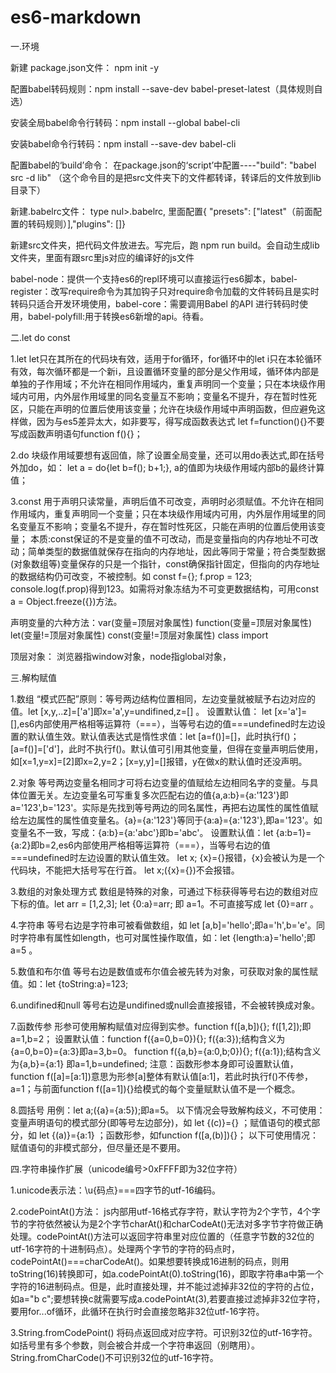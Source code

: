 # es6-markdown
一.环境

新建 package.json文件： npm init -y

配置babel转码规则：npm install --save-dev babel-preset-latest（具体规则自选）

安装全局babel命令行转码：npm install --global babel-cli

安装babel命令行转码：npm install --save-dev babel-cli

配置babel的‘build’命令： 在package.json的‘script’中配置----"build": "babel src -d lib"  （这个命令目的是把src文件夹下的文件都转译，转译后的文件放到lib目录下）

新建.babelrc文件：  type nul>.babelrc, 里面配置{ "presets": ["latest"（前面配置的转码规则）],"plugins": []}

新建src文件夹，把代码文件放进去。写完后，跑 npm run build。会自动生成lib文件夹，里面有跟src里js对应的编译好的js文件

babel-node：提供一个支持es6的repl环境可以直接运行es6脚本，babel-register：改写require命令为其加钩子只对require命令加载的文件转码且是实时转码只适合开发环境使用，babel-core：需要调用Babel 的API 进行转码时使用，babel-polyfill:用于转换es6新增的api。待看。

二.let do const

1.let
let只在其所在的代码块有效，适用于for循环，for循环中的let i只在本轮循环有效，每次循环都是一个新i，且设置循环变量的部分是父作用域，循环体内部是单独的子作用域；不允许在相同作用域内，重复声明同一个变量；只在本块级作用域内可用，内外层作用域里的同名变量互不影响；变量名不提升，存在暂时性死区，只能在声明的位置后使用该变量；允许在块级作用域中声明函数，但应避免这样做，因为与es5差异太大，如非要写，得写成函数表达式 let f=function(){}不要写成函数声明语句function f(){}；

2.do
块级作用域要想有返回值，除了设置全局变量，还可以用do表达式,即在括号外加do，如： let a = do{let b=f(); b+1;}, a的值即为块级作用域内部b的最终计算值；

3.const
用于声明只读常量，声明后值不可改变，声明时必须赋值。不允许在相同作用域内，重复声明同一个变量；只在本块级作用域内可用，内外层作用域里的同名变量互不影响；变量名不提升，存在暂时性死区，只能在声明的位置后使用该变量；
本质:const保证的不是变量的值不可改动，而是变量指向的内存地址不可改动；简单类型的数据值就保存在指向的内存地址，因此等同于常量；符合类型数据(对象数组等)变量保存的只是一个指针，const确保指针固定，但指向的内存地址的数据结构仍可改变，不被控制。如 const f={}; f.prop = 123; console.log(f.prop)得到123。如需将对象冻结为不可变更数据结构，可用const a = Object.freeze({})方法。

声明变量的六种方法：var(变量=顶层对象属性) function(变量=顶层对象属性) let(变量!=顶层对象属性) const(变量!=顶层对象属性) class import

顶层对象：
浏览器指window对象，node指global对象，

三.解构赋值

1.数组
“模式匹配”原则：等号两边结构位置相同，左边变量就被赋予右边对应的值。let [x,y,..z]=['a']即x='a',y=undifined,z=[] 。
设置默认值： let [x='a']=[],es6内部使用严格相等运算符（===），当等号右边的值===undefined时左边设置的默认值生效。默认值表达式是惰性求值：let [a=f()]=[]，此时执行f()；[a=f()]=['d']，此时不执行f()。默认值可引用其他变量，但得在变量声明后使用，如[x=1,y=x]=[2]即x=2,y=2；[x=y,y]=[]报错，y在做x的默认值时还没声明。

2.对象
等号两边变量名相同才可将右边变量的值赋给左边相同名字的变量。与具体位置无关。左边变量名可写重复多次匹配右边的值{a,a:b}={a:'123'}即a='123',b='123'。实际是先找到等号两边的同名属性，再把右边属性的属性值赋给左边属性的属性值变量名。{a}={a:'123'}等同于{a:a}={a:'123'},即a='123'。如变量名不一致，写成：{a:b}={a:'abc'}即b='abc'。
设置默认值：let {a:b=1}={a:2}即b=2,es6内部使用严格相等运算符（===），当等号右边的值===undefined时左边设置的默认值生效。
let x; {x}={}报错，{x}会被认为是一个代码块，不能把大括号写在行首。 let x;({x}={})不会报错。

3.数组的对象处理方式
数组是特殊的对象，可通过下标获得等号右边的数组对应下标的值。let arr = [1,2,3];  let {0:a}=arr; 即 a=1。不可直接写成 let {0}=arr 。

4.字符串
等号右边是字符串可被看做数组，如 let [a,b]='hello';即a='h',b='e'。同时字符串有属性如length，也可对属性操作取值，如：let {length:a}='hello';即 a=5 。

5.数值和布尔值
等号右边是数值或布尔值会被先转为对象，可获取对象的属性赋值。如：let {toString:a}=123;

6.undifined和null
等号右边是undifined或null会直接报错，不会被转换成对象。

7.函数传参
形参可使用解构赋值对应得到实参。function f([a,b]){}; f([1,2]);即a=1,b=2；
设置默认值：function f({a=0,b=0}){}; f({a:3});结构含义为{a=0,b=0}={a:3}即a=3,b=0。 function f({a,b}={a:0,b;0}){}; f({a:1});结构含义为{a,b}={a:1} 即a=1,b=undefined;
注意：函数形参本身即可设置默认值，function f([a]=[a:1])意思为形参[a]整体有默认值[a:1]，若此时执行f()不传参，a=1；与前面function f([a=1]){}给模式的每个变量赋默认值不是一个概念。

8.圆括号
用例：let a;({a}={a:5});即a=5。
以下情况会导致解构歧义，不可使用：
变量声明语句的模式部分(即等号左边部分)，如 let {(c)}={} ；赋值语句的模式部分，如 let {(a)}={a:1} ；函数形参，如function f([a,(b)]){}；
以下可使用情况：赋值语句的非模式部分，但尽量还是不要用。

四.字符串操作扩展（unicode编号>0xFFFF即为32位字符）

1.unicode表示法：\u{码点}===四字节的utf-16编码。

2.codePointAt()方法：
js内部用utf-16格式存字符，默认字符为2个字节，4个字节的字符依然被认为是2个字节charAt()和charCodeAt()无法对多字节字符做正确处理。codePointAt()方法可以返回字符串里对应位置的（任意字节数的32位的utf-16字符的十进制码点）。处理两个字节的字符的码点时，codePointAt()===charCodeAt()。如果想要转换成16进制的码点，则用toString(16)转换即可，如a.codePointAt(0).toString(16)，即取字符串a中第一个字符的16进制码点。但是，此时直接处理，并不能过滤掉非32位的字符的占位，如a="b c";要想转换c就需要写成a.codePointAt(3),若要直接过滤掉非32位字符，要用for...of循环，此循环在执行时会直接忽略非32位utf-16字符。

3.String.fromCodePoint()
将码点返回成对应字符。可识别32位的utf-16字符。如括号里有多个参数，则会被合并成一个字符串返回（别瞎用）。
String.fromCharCode()不可识别32位的utf-16字符。










